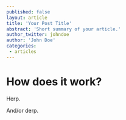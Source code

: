 ```yaml
---
published: false
layout: article
title: 'Your Post Title'
abstract: 'Short summary of your article.'
author_twitter: johndoe
author: 'John Doe'
categories:
 - articles
---
```

# How does it work?

Herp. 

And/or derp. 
